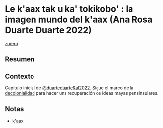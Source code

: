 # Le k'aax tak u ka' tokikobo' : la imagen mundo del k'aax (Ana Rosa Duarte Duarte 2022)

[zotero](zotero://select/items/@duarteduarte2022)

## Resumen

## Contexto

Capítulo inicial de [@duarteduarte&al2022](@duarteduarte&al2022.md). Sigue el marco de la [decolonialidad](decolonialidad.md) para hacer una recuperación de ideas mayas pensinsulares.

## Notas

* [k'aax](k'aax.md)

<!--Estructura conceptual:-->

<!--Argumentos generales:-->

